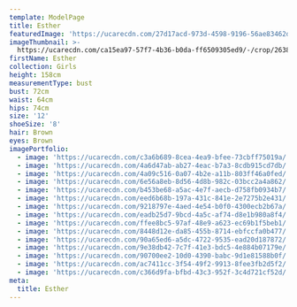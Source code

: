 ```yaml
---
template: ModelPage
title: Esther
featuredImage: 'https://ucarecdn.com/27d17acd-973d-4598-9196-56ae83462d16/'
imageThumbnail: >-
  https://ucarecdn.com/ca15ea97-57f7-4b36-b0da-ff6509305ed9/-/crop/2638x3383/1371,0/-/preview/
firstName: Esther
collection: Girls
height: 158cm
measurementType: bust
bust: 72cm
waist: 64cm
hips: 74cm
size: '12'
shoeSize: '8'
hair: Brown
eyes: Brown
imagePortfolio:
  - image: 'https://ucarecdn.com/c3a6b689-8cea-4ea9-bfee-73cbff75019a/'
  - image: 'https://ucarecdn.com/4a6d47ab-ab27-4eac-b7a3-8cdb915cd7db/'
  - image: 'https://ucarecdn.com/4a09c516-0a07-4b2e-a11b-803ff46a0fed/'
  - image: 'https://ucarecdn.com/6e56a8eb-8d56-4d8b-982c-03bcc2a4a862/'
  - image: 'https://ucarecdn.com/b453be68-a5ac-4e7f-aecb-d758fb0934b7/'
  - image: 'https://ucarecdn.com/eed6b68b-197a-431c-841e-2e7275b2e431/'
  - image: 'https://ucarecdn.com/9218797e-4aed-4e54-b0f0-4300ecb2b67a/'
  - image: 'https://ucarecdn.com/eadb25d7-9bcd-4a5c-af74-d8e1b980a8f4/'
  - image: 'https://ucarecdn.com/ffee8bc5-97af-48e9-a623-ec69b1f5beb1/'
  - image: 'https://ucarecdn.com/8448d12e-da85-455b-8714-ebfccfa0b477/'
  - image: 'https://ucarecdn.com/90a65ed6-a5dc-4722-9535-ead20d187872/'
  - image: 'https://ucarecdn.com/9e38db42-7c7f-41e3-bdc5-4e884b07179e/'
  - image: 'https://ucarecdn.com/90700ee2-10d0-4390-babc-9d1e81588b0f/'
  - image: 'https://ucarecdn.com/ac7411cc-3f54-49f2-9913-8fee3fb2d5f2/'
  - image: 'https://ucarecdn.com/c366d9fa-bfbd-43c3-952f-3c4d721cf52d/'
meta:
  title: Esther
---
```


